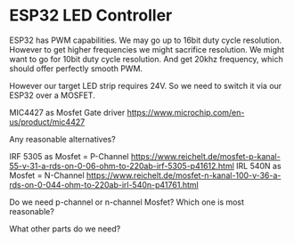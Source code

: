 # ESP32 LED Controller

ESP32 has PWM capabilities. 
We may go up to 16bit duty cycle resolution.
However to get higher frequencies we might sacrifice resolution.
We might want to go for 10bit duty cycle resolution. And get 20khz frequency, which should offer perfectly smooth PWM.

However our target LED strip requires 24V. So we need to switch it via our ESP32 over a MOSFET.

MIC4427 as Mosfet Gate driver
https://www.microchip.com/en-us/product/mic4427

Any reasonable alternatives?


IRF 5305 as Mosfet  = P-Channel
https://www.reichelt.de/mosfet-p-kanal-55-v-31-a-rds-on-0-06-ohm-to-220ab-irf-5305-p41612.html
IRL 540N as Mosfet = N-Channel
https://www.reichelt.de/mosfet-n-kanal-100-v-36-a-rds-on-0-044-ohm-to-220ab-irl-540n-p41761.html


Do we need p-channel or n-channel Mosfet?
Which one is most reasonable?


What other parts do we need?